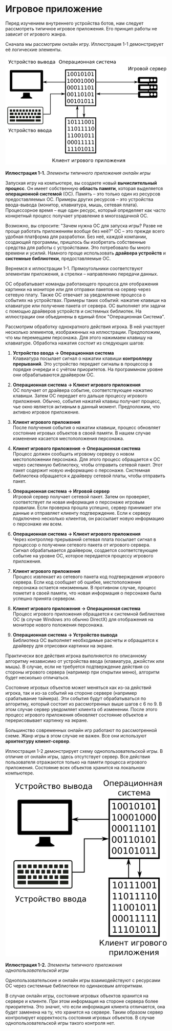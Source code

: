 # Игровое приложение

Перед изучением внутреннего устройства ботов, нам следует рассмотреть типичное игровое приложения. Его принцип работы не зависит от игрового жанра.

Сначала мы рассмотрим онлайн игру. Иллюстрация 1-1 демонстрирует её логические элементы.

![Схема приложения онлайн игры](game-application.png)

**Иллюстрация 1-1.** *Элементы типичного приложения онлайн игры*

Запуская игру на компьютере, вы создаете новый **вычислительный процесс**. Он имеет собственную **область памяти**, которая выделяется **операционной системой** (ОС). Память – это только один из ресурсов предоставляемых ОС. Примеры других ресурсов – это устройства ввода-вывода (монитор, клавиатура, мышь, сетевая плата). Процессорное время – еще один ресурс, который определяет как часто конкретный процесс получает управление в многозадачной ОС.

Возможно, вы спросите: "Зачем нужна ОС для запуска игры? Разве не проще работать приложениям вообще без неё?" ОС – это прежде всего удобная платформа для разработки. Без неё, каждой компании, создающей программы, пришлось бы изобретать собственные средства для работы с устройствами. Это потребовало бы много времени и усилий. Намного проще использовать **драйвера устройств** и **системные библиотеки**, предоставляемые ОС.

Вернемся к иллюстрации 1-1. Прямоугольники соответствуют элементам приложения, а стрелки – направлению передачи данных.

ОС обрабатывает команды работающего процесса для отображения картинки на мониторе или для отправки пакетов на сервер через сетевую плату. Также ОС отвечает за уведомление процесса о событиях на устройствах. Примеры таких событий: нажатие клавиши на клавиатуре или получение пакета от сервера. ОС выполняет эти задачи с помощью драйверов устройств и системных библиотек. На иллюстрации они объединены в единый блок "Операционная Система".

Рассмотрим обработку однократного действия игрока. В ней участвует несколько элементов, изображенных на иллюстрации. Предположим, что мы перемещаем персонажа. Для этого нажимаем клавишу на клавиатуре. Обработка нажатия состоит из следующих шагов:

1. **Устройство ввода -> Операционная система**<br/>
Клавиатура посылает сигнал о нажатии клавиши **контроллеру прерываний**. Это устройство передает сигналы в процессор в порядке очереди и с учётом приоритетов. На программном уровне они обрабатываются драйвером ОС.

2. **Операционная система -> Клиент игрового приложения**<br/>
ОС получает от драйвера событие, соответствующее нажатию клавиши. Затем ОС передает его дальше процессу игрового приложения. Обычно, события нажатий клавиш получает процесс, чье окно является активным в данный момент. Предположим, что активно игровое приложение.

3. **Клиент игрового приложения**<br/>
После получения события о нажатии клавиши, процесс обновляет состояние игровых объектов в своей памяти. В нашем случае изменение касается местоположения персонажа.

4. **Клиент игрового приложения -> Операционная система**<br/>
Процесс должен сообщить игровому серверу о новом местоположении персонажа. Для этого процесс обращается к ОС через системную библиотеку, чтобы отправить сетевой пакет. Этот пакет содержит новую информацию о персонаже. Системная библиотека обращается к драйверу сетевой платы, чтобы отправить пакет.

5. **Операционная система -> Игровой сервер**<br/>
Игровой сервер получает сетевой пакет. Затем он проверяет, соответствует ли новая информация о персонаже игровым правилам. Если проверка прошла успешно, сервер принимает эти данные и отправляет клиенту подтверждение. Если к серверу подключено несколько клиентов, он рассылает новую информацию о персонаже им всем.

6. **Операционная система -> Клиент игрового приложения**<br/>
Через контроллер прерываний сетевая плата посылает сигнал в процессор о получении сетевого пакета от игрового сервера. Сигнал обрабатывается драйвером, создается соответствующее событие на уровне ОС, которое передается процессу игрового приложения.

7. **Клиент игрового приложения**<br/>
Процесс извлекает из сетевого пакета код подтверждения игрового сервера. Если код сообщает об ошибке, местоположение персонажа остается неизменным. В противном случае, процесс пометит в своей памяти, что новая информация о персонаже была успешно принята сервером.

8. **Клиент игрового приложения -> Операционная система**<br/>
Процесс игрового приложения обращается к системной библиотеке ОС (в случае Windows это обычно DirectX) для отображения на мониторе нового положения персонажа.

9. **Операционная система -> Устройство вывода**<br/>
Библиотека ОС выполняет необходимые расчеты и обращается к драйверу для отрисовки картинки на экране.

Практически все действия игрока выполняются по описанному алгоритму независимо от устройства ввода (клавиатура, джойстик или мышь). В случае, если не требуется подтверждение действия со стороны игрового сервера (например при открытии меню), алгоритм будет несколько отличаться.

Состояние игровых объектов может меняться как из-за действий игрока, так и из-за событий на стороне сервере (например срабатывание таймера). Эти события будут обрабатываться по алгоритму, который состоит из рассмотренных выше шагов с 6 по 9. В этом случае сервер уведомляет клиента об изменении. После этого процесс игрового приложения обновляет состояние объектов и перерисовывает картинку на экране.

Большинство современных онлайн игр работают по рассмотренной схеме. Жанр игры в этом случае не важен. Все они используют **архитектуру клиент-сервер**.

Иллюстрация 1-2 демонстрирует схему однопользовательской игры. В отличие от онлайн игры, здесь отсутствует сервер. Все действия пользователя отражаются только на памяти процесса игрового приложения. Состояние всех объектов хранится на локальном компьютере.

![Схема приложения однопользовательской игры](game-local-application.png)

**Иллюстрация 1-2.** *Элементы типичного приложения 
однопользовательской игры*

Однопользовательские и онлайн игры взаимодействуют с ресурсами ОС через системные библиотеки по одинаковым алгоритмам.

В случае онлайн игры, состояние игровых объектов хранится на сервере и клиенте. При этом информация на стороне сервера более приоритетна. Это значит, что если информация клиента отличается, она будет заменена на ту, что хранится на сервере. Таким образом сервер контролирует корректность состояния игровых объектов. В случае однопользовательской игры такого контроля нет.
